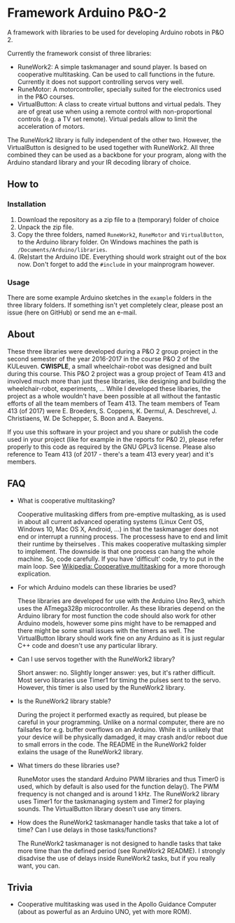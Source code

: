 # Framework Arduino P&O-2

A framework with libraries to be used for developing Arduino robots in P&O 2.

Currently the framework consist of three libraries:
- RuneWork2: A simple taskmanager and sound player. Is based on cooperative multitasking. Can be used to call functions in the future. Currently it does not support controlling servos very well.
- RuneMotor: A motorcontroller, specially suited for the electronics used in the P&O courses.
- VirtualButton: A class to create virtual buttons and virtual pedals. They are of great use when using a remote control with non-proportional controls (e.g. a TV set remote). Virtual pedals allow to limit the acceleration of motors.

The RuneWork2 library is fully independent of the other two. However, the VirtualButton is designed to be used together with RuneWork2. All three combined they can be used as a backbone for your program, along with the Arduino standard library and your IR decoding library of choice.


## How to
### Installation
1. Download the repository as a zip file to a (temporary) folder of choice
2. Unpack the zip file.
3. Copy the three folders, named `RuneWork2`, `RuneMotor` and `VirtualButton`, to the Arduino library folder. On Windows machines the path is `/Documents/Arduino/libraries`.
4. (Re)start the Arduino IDE. Everything should work straight out of the box now. Don't forget to add the `#include` in your mainprogram however.


### Usage
There are some example Arduino sketches in the `example` folders in the three library folders. If something isn't yet completely clear, please post an issue (here on GitHub) or send me an e-mail.


## About
These three libraries were developed during a P&O 2 group project in the second semester of the year 2016-2017 in the course P&O 2 of the KULeuven. **CWISPLE**, a small wheelchair-robot was designed and built during this course. This P&O 2 project was a group project of Team 413 and involved much more than just these libraries, like designing and building the wheelchair-robot, experiments, ... While I developed these libaries, the project as a whole wouldn't have been possible at all without the fantastic efforts of all the team members of Team 413. The team members of Team 413 (of 2017) were E. Broeders, S. Coppens, K. Dermul, A. Deschrevel, J. Christiaens, W. De Schepper, S. Boon and A. Baeyens.

If you use this software in your project and you share or publish the code used in your project (like for example in the reports for P&0 2), please refer properly to this code as required by the GNU GPLv3 license. Please also reference to Team 413 (of 2017 - there's a team 413 every year) and it's members.


## FAQ
- What is cooperative multitasking?

   Cooperative mulitasking differs from pre-emptive multasking, as is used in about all current advanced operating systems (Linux Cent OS, Windows 10, Mac OS X, Android, ...) in that the taskmanager does not end or interrupt a running process. The processess have to end and limit their runtime by theirselves . This makes cooperative multasking simpler to implement. The downside is that one process can hang the whole machine. So, code carefully. If you have 'difficult' code, try to put in the main loop. See [Wikipedia: Cooperative multitasking](https://en.wikipedia.org/wiki/Cooperative_multitasking) for a more thorough explication.
   
   
- For which Arduino models can these libraries be used?

   These libraries are developed for use with the Arduino Uno Rev3, which uses the ATmega328p microcontroller. As these libraries depend on the Arduino library for most function the code should also work for other Arduino models, however some pins might have to be remapped and there might be some small issues with the timers as well. The VirtualButton library should work fine on any Arduino as it is just regular C++ code and doesn't use any particular library.  

- Can I use servos together with the RuneWork2 library?

   Short answer: no. Slightly longer answer: yes, but it's rather difficult. Most servo libraries use Timer1 for timing the pulses sent to the servo. However, this timer is also used by the RuneWork2 library.

- Is the RuneWork2 library stable?

   During the project it performed exactly as required, but please be careful in your programming. Unlike on a normal computer, there are no failsafes for e.g. buffer overflows on an Arduino. While it is unlikely that your device will be physically damadged, it may crash and/or reboot due to small errors in the code. The README in the RuneWork2 folder exlains the usage of the RuneWork2 library.  

- What timers do these libraries use?

   RuneMotor uses the standard Arduino PWM libraries and thus Timer0 is used, which by default is also used for the function delay(). The PWM frequency is not changed and is around 1 kHz. The RuneWork2 library uses Timer1 for the taskmanaging system and Timer2 for playing sounds. The VirtualButton library doesn't use any timers.  

- How does the RuneWork2 taskmanager handle tasks that take a lot of time? Can I use delays in those tasks/functions?

   The RuneWork2 taskmanager is not designed to handle tasks that take more time than the defined period (see RuneWork2 README). I strongly disadvise the use of delays inside RuneWork2 tasks, but if you really want, you can.
   
   
## Trivia

- Cooperative multitasking was used in the Apollo Guidance Computer (about as powerful as an Arduino UNO, yet with more ROM).

